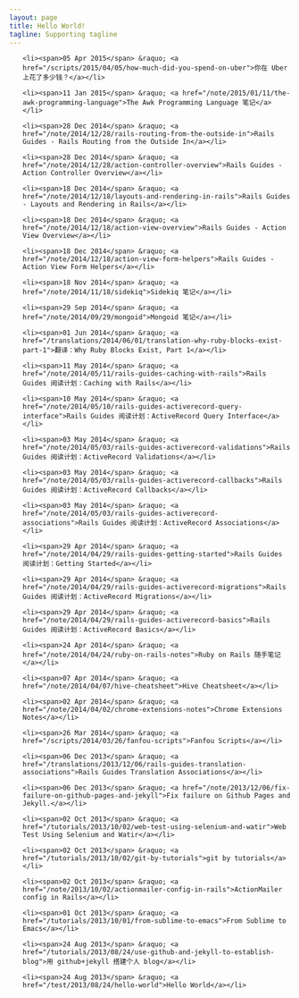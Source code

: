 ```yaml
---
layout: page
title: Hello World!
tagline: Supporting tagline
---
```

<ul class="posts">

    <li><span>05 Apr 2015</span> &raquo; <a href="/scripts/2015/04/05/how-much-did-you-spend-on-uber">你在 Uber 上花了多少钱？</a></li>

    <li><span>11 Jan 2015</span> &raquo; <a href="/note/2015/01/11/the-awk-programming-language">The Awk Programming Language 笔记</a></li>

    <li><span>28 Dec 2014</span> &raquo; <a href="/note/2014/12/28/rails-routing-from-the-outside-in">Rails Guides - Rails Routing from the Outside In</a></li>

    <li><span>28 Dec 2014</span> &raquo; <a href="/note/2014/12/28/action-controller-overview">Rails Guides - Action Controller Overview</a></li>

    <li><span>18 Dec 2014</span> &raquo; <a href="/note/2014/12/18/layouts-and-rendering-in-rails">Rails Guides - Layouts and Rendering in Rails</a></li>

    <li><span>18 Dec 2014</span> &raquo; <a href="/note/2014/12/18/action-view-overview">Rails Guides - Action View Overview</a></li>

    <li><span>18 Dec 2014</span> &raquo; <a href="/note/2014/12/18/action-view-form-helpers">Rails Guides - Action View Form Helpers</a></li>

    <li><span>18 Nov 2014</span> &raquo; <a href="/note/2014/11/18/sidekiq">Sidekiq 笔记</a></li>

    <li><span>29 Sep 2014</span> &raquo; <a href="/note/2014/09/29/mongoid">Mongoid 笔记</a></li>

    <li><span>01 Jun 2014</span> &raquo; <a href="/translations/2014/06/01/translation-why-ruby-blocks-exist-part-1">翻译：Why Ruby Blocks Exist, Part 1</a></li>

    <li><span>11 May 2014</span> &raquo; <a href="/note/2014/05/11/rails-guides-caching-with-rails">Rails Guides 阅读计划：Caching with Rails</a></li>

    <li><span>10 May 2014</span> &raquo; <a href="/note/2014/05/10/rails-guides-activerecord-query-interface">Rails Guides 阅读计划：ActiveRecord Query Interface</a></li>

    <li><span>03 May 2014</span> &raquo; <a href="/note/2014/05/03/rails-guides-activerecord-validations">Rails Guides 阅读计划：ActiveRecord Validations</a></li>

    <li><span>03 May 2014</span> &raquo; <a href="/note/2014/05/03/rails-guides-activerecord-callbacks">Rails Guides 阅读计划：ActiveRecord Callbacks</a></li>

    <li><span>03 May 2014</span> &raquo; <a href="/note/2014/05/03/rails-guides-activerecord-associations">Rails Guides 阅读计划：ActiveRecord Associations</a></li>

    <li><span>29 Apr 2014</span> &raquo; <a href="/note/2014/04/29/rails-guides-getting-started">Rails Guides 阅读计划：Getting Started</a></li>

    <li><span>29 Apr 2014</span> &raquo; <a href="/note/2014/04/29/rails-guides-activerecord-migrations">Rails Guides 阅读计划：ActiveRecord Migrations</a></li>

    <li><span>29 Apr 2014</span> &raquo; <a href="/note/2014/04/29/rails-guides-activerecord-basics">Rails Guides 阅读计划：ActiveRecord Basics</a></li>

    <li><span>24 Apr 2014</span> &raquo; <a href="/note/2014/04/24/ruby-on-rails-notes">Ruby on Rails 随手笔记</a></li>

    <li><span>07 Apr 2014</span> &raquo; <a href="/note/2014/04/07/hive-cheatsheet">Hive Cheatsheet</a></li>

    <li><span>02 Apr 2014</span> &raquo; <a href="/note/2014/04/02/chrome-extensions-notes">Chrome Extensions Notes</a></li>

    <li><span>26 Mar 2014</span> &raquo; <a href="/scripts/2014/03/26/fanfou-scripts">Fanfou Scripts</a></li>

    <li><span>06 Dec 2013</span> &raquo; <a href="/translations/2013/12/06/rails-guides-translation-associations">Rails Guides Translation Associations</a></li>

    <li><span>06 Dec 2013</span> &raquo; <a href="/note/2013/12/06/fix-failure-on-github-pages-and-jekyll">Fix failure on Github Pages and Jekyll.</a></li>

    <li><span>02 Oct 2013</span> &raquo; <a href="/tutorials/2013/10/02/web-test-using-selenium-and-watir">Web Test Using Selenium and Watir</a></li>

    <li><span>02 Oct 2013</span> &raquo; <a href="/tutorials/2013/10/02/git-by-tutorials">git by tutorials</a></li>

    <li><span>02 Oct 2013</span> &raquo; <a href="/note/2013/10/02/actionmailer-config-in-rails">ActionMailer config in Rails</a></li>

    <li><span>01 Oct 2013</span> &raquo; <a href="/tutorials/2013/10/01/from-sublime-to-emacs">From Sublime to Emacs</a></li>

    <li><span>24 Aug 2013</span> &raquo; <a href="/tutorials/2013/08/24/use-github-and-jekyll-to-establish-blog">用 github+jekyll 搭建个人 blog</a></li>

    <li><span>24 Aug 2013</span> &raquo; <a href="/test/2013/08/24/hello-world">Hello World</a></li>
</ul>


